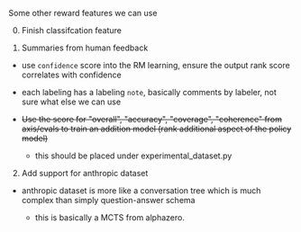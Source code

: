
Some other reward features we can use

0. Finish classifcation feature 

1. Summaries from human feedback

* use `confidence` score into the RM learning, ensure the output rank score correlates with confidence

* each labeling has a labeling `note`, basically comments by labeler, not sure what else we can use

* ~~Use the score for "overall", "accuracy", "coverage", "coherence" from axis/evals to train an addition model (rank additional aspect of the policy model)~~

    * this should be placed under experimental_dataset.py


2. Add support for anthropic dataset

* anthropic dataset is more like a conversation tree which is much complex than simply question-answer schema

    * this is basically a MCTS from alphazero.


